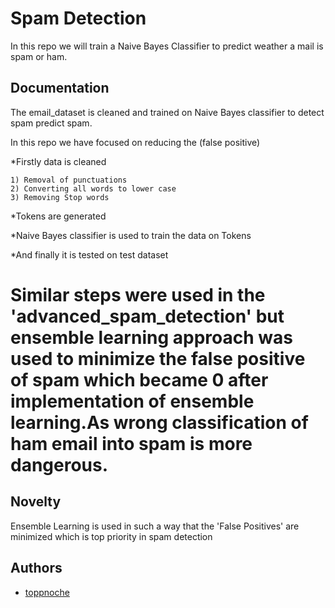 
# Spam Detection

In this repo we will train a Naive Bayes Classifier to predict weather a mail is spam or ham.

## Documentation

The email_dataset is cleaned and trained on Naive Bayes classifier to detect spam predict spam.

In this repo we have focused on reducing the (false positive)


 *Firstly data is cleaned

    1) Removal of punctuations
    2) Converting all words to lower case
    3) Removing Stop words
 *Tokens are generated

 *Naive Bayes classifier is used to train the data on Tokens

 *And finally it is tested on test dataset

 # Similar steps were used in the 'advanced_spam_detection' but ensemble learning approach was used to minimize the false positive of spam which became 0 after implementation of ensemble learning.As wrong classification of ham email into spam is more dangerous.
 
 ## Novelty

 Ensemble Learning is used in such a way that the 'False Positives' are minimized which is top priority in spam detection

## Authors

- [toppnoche](https://www.github.com/toppnoche)

